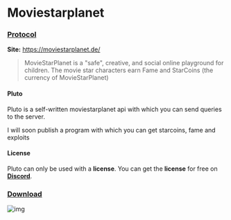 # Moviestarplanet
### [Protocol](https://github.com/cydolo/CyberEngineering/tree/master/Moviestarplanet.de/Protocol)

**Site:** https://moviestarplanet.de/  

> MovieStarPlanet is a "safe", creative, and social online playground for children. The movie star characters earn Fame and StarCoins (the currency of MovieStarPlanet) 

#### Pluto
Pluto is a self-written moviestarplanet api with which you can send queries to the server.

I will soon publish a program with which you can get starcoins, fame and exploits

#### License

Pluto can only be used with a **license**. You can get the **license** for free on **[Discord](https://discord.gg/VGktTBK)**.

### [Download](https://github.com/cydolo/CyberEngineering/releases/download/Pluto-1.7/Pluto.rar)

![img](https://files.catbox.moe/klvguo.jpg)
